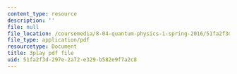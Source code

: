 ```yaml
---
content_type: resource
description: ''
file: null
file_location: /coursemedia/8-04-quantum-physics-i-spring-2016/51fa2f3d297e2a72e329b582e9f7a2c8_sxzFpOsvfgU.pdf
file_type: application/pdf
resourcetype: Document
title: 3play pdf file
uid: 51fa2f3d-297e-2a72-e329-b582e9f7a2c8
---
```

